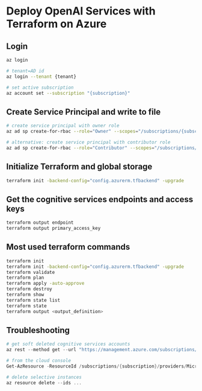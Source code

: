 # Deploy OpenAI Services with Terraform on Azure

## Login
``` bash
az login

# tenant=AD id
az login --tenant {tenant}

# set active subscription
az account set --subscription "{subscription}"
```

## Create Service Principal and write to file
``` bash
# create service principal with owner role
az ad sp create-for-rbac --role="Owner" --scopes="/subscriptions/{subscription}" --sdk-auth > azure_credentials.json

# alternative: create service principal with contributor role
az ad sp create-for-rbac --role="Contributor" --scopes="/subscriptions/{subscription}" --sdk-auth > azure_credentials.json
```

## Initialize Terraform and global storage
``` bash
terraform init -backend-config="config.azurerm.tfbackend" -upgrade
```

## Get the cognitive services endpoints and access keys
``` bash
terraform output endpoint
terraform output primary_access_key
```

## Most used terraform commands
``` bash
terraform init
terraform init -backend-config="config.azurerm.tfbackend" -upgrade
terraform validate
terraform plan
terraform apply -auto-approve
terraform destroy
terraform show
terraform state list
terraform state
terraform output <output_definition>
```

## Troubleshooting
``` powershell
# get soft deleted cognitive services accounts
az rest --method get --url "https://management.azure.com/subscriptions/a0fe57e5-df87-4e20-875a-9958172c30b1/providers/Microsoft.CognitiveServices/deletedAccounts?api-version=2021-04-30"

# from the cloud console
Get-AzResource -ResourceId /subscriptions/{subscription}/providers/Microsoft.CognitiveServices/deletedAccounts -ApiVersion 2021-04-30

# delete selective instances
az resource delete --ids ...
```
